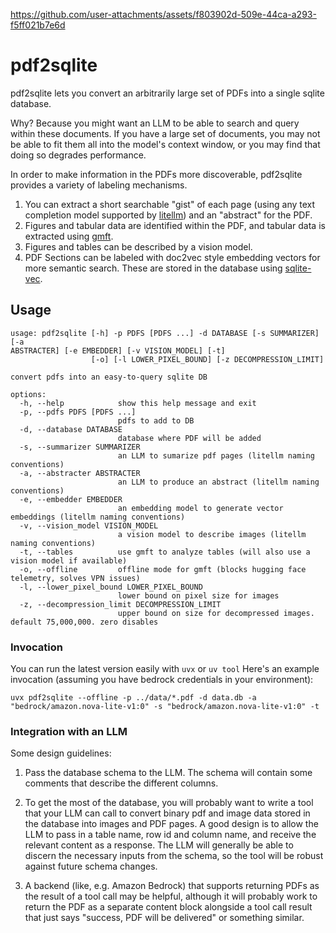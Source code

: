 https://github.com/user-attachments/assets/f803902d-509e-44ca-a293-f5ff021b7e6d

# pdf2sqlite

pdf2sqlite lets you convert an arbitrarily large set of PDFs into a single
sqlite database. 

Why? Because you might want an LLM to be able to search and query within these
documents. If you have a large set of documents, you may not be able to fit
them all into the model's context window, or you may find that doing so
degrades performance.

In order to make information in the PDFs more discoverable, pdf2sqlite provides 
a variety of labeling mechanisms.

1. You can extract a short searchable "gist" of each page (using any text 
   completion model supported by [litellm](https://github.com/BerriAI/litellm)) 
   and an "abstract" for the PDF.
2. Figures and tabular data are identified within the PDF, and tabular data is 
   extracted using [gmft](https://github.com/conjuncts/gmft).
3. Figures and tables can be described by a vision model.
4. PDF Sections can be labeled with doc2vec style embedding vectors for more 
   semantic search. These are stored in the database using 
   [sqlite-vec](https://github.com/asg017/sqlite-vec).

## Usage

```
usage: pdf2sqlite [-h] -p PDFS [PDFS ...] -d DATABASE [-s SUMMARIZER] [-a 
ABSTRACTER] [-e EMBEDDER] [-v VISION_MODEL] [-t]
                  [-o] [-l LOWER_PIXEL_BOUND] [-z DECOMPRESSION_LIMIT]

convert pdfs into an easy-to-query sqlite DB

options:
  -h, --help            show this help message and exit
  -p, --pdfs PDFS [PDFS ...]
                        pdfs to add to DB
  -d, --database DATABASE
                        database where PDF will be added
  -s, --summarizer SUMMARIZER
                        an LLM to sumarize pdf pages (litellm naming conventions)
  -a, --abstracter ABSTRACTER
                        an LLM to produce an abstract (litellm naming conventions)
  -e, --embedder EMBEDDER
                        an embedding model to generate vector embeddings (litellm naming conventions)
  -v, --vision_model VISION_MODEL
                        a vision model to describe images (litellm naming conventions)
  -t, --tables          use gmft to analyze tables (will also use a vision model if available)
  -o, --offline         offline mode for gmft (blocks hugging face telemetry, solves VPN issues)
  -l, --lower_pixel_bound LOWER_PIXEL_BOUND
                        lower bound on pixel size for images
  -z, --decompression_limit DECOMPRESSION_LIMIT
                        upper bound on size for decompressed images. default 75,000,000. zero disables
```

### Invocation

You can run the latest version easily with `uvx` or `uv tool` Here's an 
example invocation (assuming you have bedrock credentials in your 
environment):

```
uvx pdf2sqlite --offline -p ../data/*.pdf -d data.db -a 
"bedrock/amazon.nova-lite-v1:0" -s "bedrock/amazon.nova-lite-v1:0" -t
```

### Integration with an LLM

Some design guidelines:

1. Pass the database schema to the LLM. The schema will contain some comments 
   that describe the different columns.

2. To get the most of the database, you will probably want to write a tool that
   your LLM can call to convert binary pdf and image data stored in the
   database into images and PDF pages. A good design is to allow the LLM to
   pass in a table name, row id and column name, and receive the relevant
   content as a response. The LLM will generally be able to discern the
   necessary inputs from the schema, so the tool will be robust against future
   schema changes.

3. A backend (like, e.g. Amazon Bedrock) that supports returning PDFs as the
   result of a tool call may be helpful, although it will probably work to
   return the PDF as a separate content block alongside a tool call result that
   just says "success, PDF will be delivered" or something similar.
